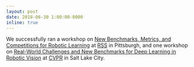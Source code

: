 ```yaml
---
layout: post
date: 2018-06-30 1:00:00-0000
inline: true
---
```


We successfully ran a workshop on [New Benchmarks, Metrics, and Competitions for Robotic Learning](https://sites.google.com/view/rss2018-robotic-learning/home) at [RSS](http://www.roboticsconference.org) in Pittsburgh, and one workshop on [Real-World Challenges and New Benchmarks for Deep Learning in Robotic Vision](https://sites.google.com/view/cvpr2018-robotic-vision) at [CVPR](http://cvpr2018.thecvf.com/) in Salt Lake City.
